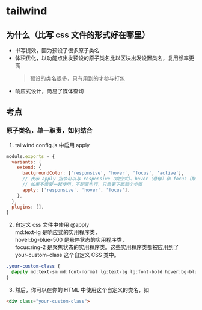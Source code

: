 # tailwind

## 为什么（比写 css 文件的形式好在哪里）


- 书写提效，因为预设了很多原子类名
- 体积优化，以功能点出发预设的原子类名比以区块出发设置类名，复用频率更高
  > 预设的类名很多，只有用到的才参与打包
- 响应式设计，简易了媒体查询

## 考点

### 原子类名，单一职责，如何结合

1. tailwind.config.js 中启用 apply
```js
module.exports = {
  variants: {
    extend: {
      backgroundColor: ['responsive', 'hover', 'focus', 'active'],
      // 表示 apply 指令可以与 responsive（响应式）、hover（悬停）和 focus（聚焦）这三种变体一起使用。
      // 如果不需要一起使用，不配置也行，只需要下面那个步骤
      apply: ['responsive', 'hover', 'focus'],
    },
  },
  plugins: [],
}
```

2. 自定义 css 文件中使用 @apply  
md:text-lg 是响应式的实用程序类，    
hover:bg-blue-500 是悬停状态的实用程序类，    
focus:ring-2 是聚焦状态的实用程序类。这些实用程序类都被应用到了     
your-custom-class 这个自定义 CSS 类中。  
```css
.your-custom-class {
  @apply md:text-sm md:font-normal lg:text-lg lg:font-bold hover:bg-blue-500 focus:ring-2;
}
```
3. 然后，你可以在你的 HTML 中使用这个自定义的类名，如 
```html
<div class="your-custom-class"> 
```




